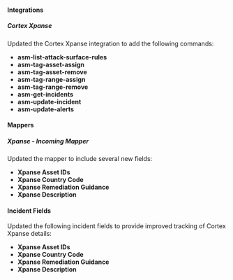 
#### Integrations
##### Cortex Xpanse
Updated the Cortex Xpanse integration to add the following commands:
- **asm-list-attack-surface-rules**
- **asm-tag-asset-assign**
- **asm-tag-asset-remove**
- **asm-tag-range-assign**
- **asm-tag-range-remove**
- **asm-get-incidents**
- **asm-update-incident**
- **asm-update-alerts**

#### Mappers
##### Xpanse - Incoming Mapper
Updated the mapper to include several new fields:
- **Xpanse Asset IDs**
- **Xpanse Country Code**
- **Xpanse Remediation Guidance**
- **Xpanse Description**

#### Incident Fields
Updated the following incident fields to provide improved tracking of Cortex Xpanse details:
- **Xpanse Asset IDs**
- **Xpanse Country Code**
- **Xpanse Remediation Guidance**
- **Xpanse Description**
